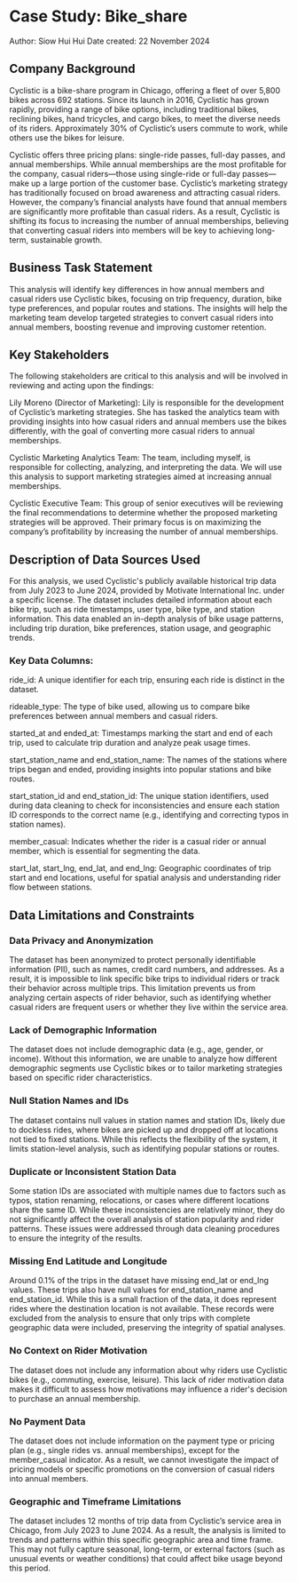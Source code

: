 # Case Study: Bike_share  
Author: Siow Hui Hui
Date created: 22 November 2024

## Company Background
Cyclistic is a bike-share program in Chicago, offering a fleet of over 5,800 bikes across 692 stations. Since its launch in 2016, Cyclistic has grown rapidly, providing a range of bike options, including traditional bikes, reclining bikes, hand tricycles, and cargo bikes, to meet the diverse needs of its riders. Approximately 30% of Cyclistic’s users commute to work, while others use the bikes for leisure.

Cyclistic offers three pricing plans: single-ride passes, full-day passes, and annual memberships. While annual memberships are the most profitable for the company, casual riders—those using single-ride or full-day passes—make up a large portion of the customer base. Cyclistic’s marketing strategy has traditionally focused on broad awareness and attracting casual riders. However, the company’s financial analysts have found that annual members are significantly more profitable than casual riders. As a result, Cyclistic is shifting its focus to increasing the number of annual memberships, believing that converting casual riders into members will be key to achieving long-term, sustainable growth.

## Business Task Statement
This analysis will identify key differences in how annual members and casual riders use Cyclistic bikes, focusing on trip frequency, duration, bike type preferences, and popular routes and stations. The insights will help the marketing team develop targeted strategies to convert casual riders into annual members, boosting revenue and improving customer retention.

## Key Stakeholders
The following stakeholders are critical to this analysis and will be involved in reviewing and acting upon the findings:

Lily Moreno (Director of Marketing): Lily is responsible for the development of Cyclistic’s marketing strategies. She has tasked the analytics team with providing insights into how casual riders and annual members use the bikes differently, with the goal of converting more casual riders to annual memberships.

Cyclistic Marketing Analytics Team: The team, including myself, is responsible for collecting, analyzing, and interpreting the data. We will use this analysis to support marketing strategies aimed at increasing annual memberships.

Cyclistic Executive Team: This group of senior executives will be reviewing the final recommendations to determine whether the proposed marketing strategies will be approved. Their primary focus is on maximizing the company’s profitability by increasing the number of annual memberships.

## Description of Data Sources Used
For this analysis, we used Cyclistic's publicly available historical trip data from July 2023 to June 2024, provided by Motivate International Inc. under a specific license. The dataset includes detailed information about each bike trip, such as ride timestamps, user type, bike type, and station information. This data enabled an in-depth analysis of bike usage patterns, including trip duration, bike preferences, station usage, and geographic trends.

### Key Data Columns:
ride_id: A unique identifier for each trip, ensuring each ride is distinct in the dataset.

rideable_type: The type of bike used, allowing us to compare bike preferences between annual members and casual riders.

started_at and ended_at: Timestamps marking the start and end of each trip, used to calculate trip duration and analyze peak usage times.

start_station_name and end_station_name: The names of the stations where trips began and ended, providing insights into popular stations and bike routes.

start_station_id and end_station_id: The unique station identifiers, used during data cleaning to check for inconsistencies and ensure each station ID corresponds to the correct name (e.g., identifying and correcting typos in station names).

member_casual: Indicates whether the rider is a casual rider or annual member, which is essential for segmenting the data.

start_lat, start_lng, end_lat, and end_lng: Geographic coordinates of trip start and end locations, useful for spatial analysis and understanding rider flow between stations.

## Data Limitations and Constraints
### Data Privacy and Anonymization
The dataset has been anonymized to protect personally identifiable information (PII), such as names, credit card numbers, and addresses. As a result, it is impossible to link specific bike trips to individual riders or track their behavior across multiple trips. This limitation prevents us from analyzing certain aspects of rider behavior, such as identifying whether casual riders are frequent users or whether they live within the service area.

### Lack of Demographic Information
The dataset does not include demographic data (e.g., age, gender, or income). Without this information, we are unable to analyze how different demographic segments use Cyclistic bikes or to tailor marketing strategies based on specific rider characteristics.

### Null Station Names and IDs
The dataset contains null values in station names and station IDs, likely due to dockless rides, where bikes are picked up and dropped off at locations not tied to fixed stations. While this reflects the flexibility of the system, it limits station-level analysis, such as identifying popular stations or routes.

### Duplicate or Inconsistent Station Data
Some station IDs are associated with multiple names due to factors such as typos, station renaming, relocations, or cases where different locations share the same ID. While these inconsistencies are relatively minor, they do not significantly affect the overall analysis of station popularity and rider patterns. These issues were addressed through data cleaning procedures to ensure the integrity of the results.

### Missing End Latitude and Longitude
Around 0.1% of the trips in the dataset have missing end_lat or end_lng values. These trips also have null values for end_station_name and end_station_id. While this is a small fraction of the data, it does represent rides where the destination location is not available. These records were excluded from the analysis to ensure that only trips with complete geographic data were included, preserving the integrity of spatial analyses.

### No Context on Rider Motivation
The dataset does not include any information about why riders use Cyclistic bikes (e.g., commuting, exercise, leisure). This lack of rider motivation data makes it difficult to assess how motivations may influence a rider's decision to purchase an annual membership.

### No Payment Data
The dataset does not include information on the payment type or pricing plan (e.g., single rides vs. annual memberships), except for the member_casual indicator. As a result, we cannot investigate the impact of pricing models or specific promotions on the conversion of casual riders into annual members.

### Geographic and Timeframe Limitations
The dataset includes 12 months of trip data from Cyclistic’s service area in Chicago, from July 2023 to June 2024. As a result, the analysis is limited to trends and patterns within this specific geographic area and time frame. This may not fully capture seasonal, long-term, or external factors (such as unusual events or weather conditions) that could affect bike usage beyond this period.
